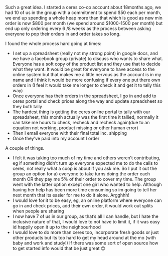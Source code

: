Such a great idea. I started a ceres co-op account about 18months ago, we had 10 of us in the group with a commitment to spend $50 each per month, we end up spending a whole heap more than that which is good as new min order is now $800 per month (we spend around $1000-1500 per month) but end up only ordering every 6 /8 weeks as the process between asking everyone to pop their orders in and order takes so long.

I found the whole process hard going at times:

- I set up a spreadsheet (really not my strong point) in google docs,  and we have a facebook group (private) to discuss who wants to share what. Everyone has a soft copy of the product list and they use that to decide what they want. It would be great for everyone to have access to the online system but that makes me a little nervous as the account is in my name and I think it would be more confusing if every one put there own orders in (I feel it would take me longer to check it and get it to tally this way)
- Once everyone has their orders in the spreadsheet, I go in and add to ceres portal and check prices along the way and update spreadsheet so they both tally
- The hardest thing is getting the ceres online portal to tally with our spreadsheet, this month actually was the first time it tallied, normally it can take me hours to check, recheck and recheck again(due to an equation not working, product missing or other human error)
- Then I email everyone with their final total inc. shipping
- Once they’ve paid into my account I order

A couple of things.

- I felt it was taking too much of my time and others weren’t contributing, eg if something didn’t turn up everyone expected me to do the calls to ceres, not really what a coop is about if you ask me. So I put it out the group an option for a) everyone to take turns doing the order each month OR they pay me 5% of their order to cover my time. The group went with the latter option except one girl who wanted to help. Although having her help has been more time consuming so im going to tell her next month that its easier for me to do it alone. Argghhh!
- I would love for it to be easy, eg, an online platform where everyone can go in and check prices, add their own order, it would work out splits when people are sharing
- I now have 7 of us in our group, as that’s all I can handle, but I hate the inclusive nature of that, I would love to not have to limit it, if it was easy id happily open it up to the neighbourhood
- I would love to do more than ceres too, incorporate fresh goods or just other products but its too hard to get my head around at the mo (with baby and work and study!) If there was some sort of open source how to  get started info would that be just great 😊
